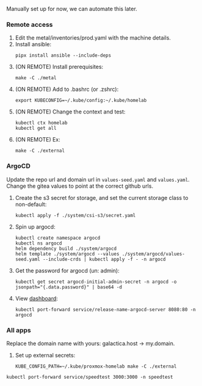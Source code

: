 Manually set up for now, we can automate this later.

### Remote access

1. Edit the metal/inventories/prod.yaml with the machine details.
2. Install ansible:
   ```shell
   pipx install ansible --include-deps
   ```
3. (ON REMOTE) Install prerequisites:
   ```shell
   make -C ./metal
   ```
4. (ON REMOTE) Add to .bashrc (or .zshrc):
   ```shell
   export KUBECONFIG=~/.kube/config:~/.kube/homelab
   ```
5. (ON REMOTE) Change the context and test:
   ```shell
   kubectl ctx homelab
   kubectl get all
   ```
5. (ON REMOTE) Ex:
   ```shell
   make -C ./external
   ```

### ArgoCD

Update the repo url and domain url in `values-seed.yaml` and `values.yaml`. Change the gitea values to point at the
correct github urls.

1. Create the s3 secret for storage, and set the current storage class to non-default:
   ```shell
   kubectl apply -f ./system/csi-s3/secret.yaml
   ```
2. Spin up argocd:
   ```shell
   kubectl create namespace argocd
   kubectl ns argocd
   helm dependency build ./system/argocd
   helm template ./system/argocd --values ./system/argocd/values-seed.yaml --include-crds | kubectl apply -f - -n argocd
   ```
3. Get the password for argocd (un: admin):
   ```shell
   kubectl get secret argocd-initial-admin-secret -n argocd -o jsonpath="{.data.password}" | base64 -d
   ```
4. View [dashboard](http://localhost:8080):
   ```shell
   kubectl port-forward service/release-name-argocd-server 8080:80 -n argocd
   ```

### All apps

Replace the domain name with yours: galactica.host -> my.domain.

1. Set up external secrets:
   ```shell
   KUBE_CONFIG_PATH=~/.kube/proxmox-homelab make -C ./external
   ```

```shell
kubectl port-forward service/speedtest 3000:3000 -n speedtest
```
